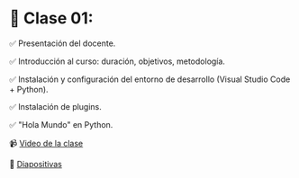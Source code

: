 # 	🚀 Clase 01:

✅ Presentación del docente.

✅ Introducción al curso: duración, objetivos, metodología.

✅ Instalación y configuración del entorno de desarrollo (Visual Studio Code + Python).

✅ Instalación de plugins.

✅ "Hola Mundo" en Python.



📹 [Video de la clase](https://www.youtube.com/watch?v=HvR10e8_wnk)

📝 [Diapositivas](https://github.com/VintaBytes/Curso_Python_1/blob/main/Clase01/Clase%2001-Introducci%C3%B3n%20y%20entorno.pdf)
